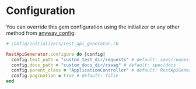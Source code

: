# Configuration

You can override this gem configuration using the initializer or any other method
from [anyway_config](https://github.com/palkan/anyway_config):

```rb
# config/initializers/rest_api_generator.rb 

RestApiGenerator.configure do |config|
  config.test_path = "custom_test_dir/requests" # default: spec/requests
  config.docs_path = "custom_docs_dir/rswag" # default: spec/docs
  config.parent_class = "ApplicationController" # default: RestApiGenerator::ResourceController
  config.pagination = true # default: false
end
```
